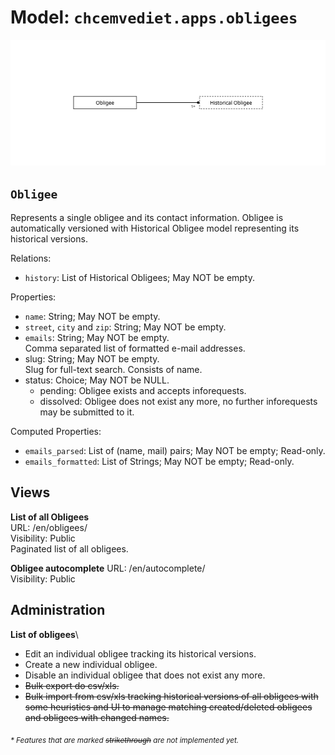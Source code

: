# Model: `chcemvediet.apps.obligees`

![](assets/obligees.svg)

## `Obligee`

Represents a single obligee and its contact information. Obligee is automatically versioned with
Historical Obligee model representing its historical versions.

Relations:
* `history`: List of Historical Obligees; May NOT be empty.

Properties:
* `name`: String; May NOT be empty.
* `street`, `city` and `zip`: String; May NOT be empty.
* `emails`: String; May NOT be empty.\
  Comma separated list of formatted e-mail addresses.
* slug: String; May NOT be empty.\
  Slug for full-text search. Consists of name.
* status: Choice; May NOT be NULL.
  - pending: Obligee exists and accepts inforequests.
  - dissolved: Obligee does not exist any more, no further inforequests may be submitted to it.

Computed Properties:
* `emails_parsed`: List of (name, mail) pairs; May NOT be empty; Read-only.
* `emails_formatted`: List of Strings; May NOT be empty; Read-only.


## Views

**List of all Obligees**\
  URL: /en/obligees/\
  Visibility: Public\
  Paginated list of all obligees.

**Obligee autocomplete**
  URL: /en/autocomplete/\
  Visibility: Public

## Administration

**List of obligees**\
* Edit an individual obligee tracking its historical versions.
* Create a new individual obligee.
* Disable an individual obligee that does not exist any more.
* ~~Bulk export do csv/xls.~~
* ~~Bulk import from csv/xls tracking historical versions of all obligees with some heuristics and
    UI to manage matching created/deleted obligees and obligees with changed names.~~

<sub>*\* Features that are marked ~~strikethrough~~ are not implemented yet.*</sub>
